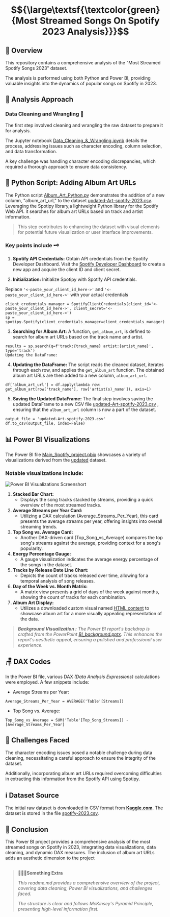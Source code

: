 # $${\large\textsf{\textcolor{green}{Most Streamed Songs On Spotify 2023 Analysis}}}$$

## 📝 **Overview**
This repository contains a comprehensive analysis of the "Most Streamed Spotify Songs 2023" dataset.

The analysis is performed using both Python and Power BI, providing valuable insights into the dynamics of popular songs on Spotify in 2023.

## 🧠 **Analysis Approach**

### Data Cleaning and Wrangling 🧹
The first step involved cleaning and wrangling the raw dataset to prepare it for analysis. 

The Jupyter notebook [Data_Cleaning_&_Wrangling.ipynb](Data_Cleaning_&_Wrangling.ipynb) details the process, addressing issues such as character encoding, column selection, and data transformation.

A key challenge was handling character encoding discrepancies, which required a thorough approach to ensure data consistency.

## 🐍 **Python Script: Adding Album Art URLs**
The Python script [Album_Art_Python.py](Album_Art_Python.py) demonstrates the addition of a new column, "album_art_url," to the dataset [updated-Art-spotify-2023.csv](updated-Art-spotify-2023.csv). Leveraging the Spotipy library,a lightweight Python library for the Spotify Web API. it searches for album art URLs based on track and artist information. 
> This step contributes to enhancing the dataset with visual elements for potential future visualization or user interface improvements.

### Key points include 🗝️

1. **Spotify API Credentials:**
Obtain API credentials from the Spotify Developer Dashboard.
Visit the [Spotify Developer Dashboard](https://developer.spotify.com/) to create a new app and acquire the client ID and client secret.

2. **Initialization:**
Initialize Spotipy with Spotify API credentials.

Replace `'<-paste_your_client_id_here->'` and `'<-paste_your_client_id_here->'` with your actual credentials

```
client_credentials_manager = SpotifyClientCredentials(client_id='<-paste_your_client_id_here->', client_secret='<-paste_your_client_id_here->')
sp = spotipy.Spotify(client_credentials_manager=client_credentials_manager)
```

3. **Searching for Album Art:**
A function, `get_album_art`, is defined to search for album art URLs based on the track name and artist.

```
results = sp.search(q=f'track:{track_name} artist:{artist_name}', type='track')
Updating the DataFrame:
```
4. **Updating the DataFrame:** 
The script reads the cleaned dataset, iterates through each row, and applies the `get_album_art` function. The obtained album art URLs are then added to a new column, `album_art_url`.

```
df['album_art_url'] = df.apply(lambda row: get_album_art(row['track_name'], row['artist(s)_name']), axis=1)
```

5. **Saving the Updated DataFrame:** 
The final step involves saving the updated DataFrame to a new CSV file [updated-Art-spotify-2023.csv](updated-Art-spotify-2023.csv) , ensuring that the `album_art_url` column is now a part of the dataset.

```
output_file = 'updated-Art-spotify-2023.csv'
df.to_csv(output_file, index=False)
```

## 📊 **Power BI Visualizations**

The Power BI file [Main_Spotify_project.pbix](Main_Spotify_project.pbix) showcases a variety of visualizations derived from the [updated](updated-Art-spotify-2023.csv) dataset. 

### Notable visualizations include: 

![Power BI Visualizations Screenshort](https://github.com/5umit-chandra/Spotify_most.streamed.songs-2023_EDA/assets/154830809/973cb072-df36-4a9f-b66c-091e17a975ba)

1. **Stacked Bar Chart:**
   - Displays the song tracks stacked by streams, providing a quick overview of the most streamed tracks.
2. **Average Streams per Year Card:**
   - Utilizing a DAX calculation (Average_Streams_Per_Year), this card presents the average streams per year, offering insights into overall streaming trends.
3. **Top Song vs. Average Card:**
   - Another DAX-driven card (Top_Song_vs_Average) compares the top song's streams against the average, providing context for a song's popularity.
4. **Energy Percentage Gauge:**
   - A gauge visualization indicates the average energy percentage of the songs in the dataset.
5. **Tracks by Release Date Line Chart:**
   - Depicts the count of tracks released over time, allowing for a temporal analysis of song releases.
6. **Day of the Week vs. Month Matrix:**
   - A matrix view presents a grid of days of the week against months, showing the count of tracks for each combination.
7. **Album Art Display:**
   - Utilizes a downloaded custom visual named [HTML content](https://appsource.microsoft.com/en-us/product/power-bi-visuals/wa200001930?tab=overview) to showcase album art for a more visually appealing representation of the data.


> **_Background Visualization :_**
>*The Power BI report's backdrop is crafted from the PowerPoint [BI_background.pptx](background/BI_background.pptx). This enhances the report's aesthetic appeal, ensuring a polished and professional user experience.*

## 🪑 **DAX Codes**
In the Power BI file, various DAX _(Data Analysis Expressions)_ calculations were employed. A few snippets include:

- Average Streams per Year:

`Average_Streams_Per_Year = AVERAGE('Table'[Streams])`
- Top Song vs. Average:

`Top_Song_vs_Average = SUM('Table'[Top_Song_Streams]) - [Average_Streams_Per_Year]`

## 🎯 **Challenges Faced**
The character encoding issues posed a notable challenge during data cleaning, necessitating a careful approach to ensure the integrity of the dataset.

Additionally, incorporating album art URLs required overcoming difficulties in extracting this information from the Spotify API using Spotipy.

## ℹ️ **Dataset Source**
The initial raw dataset is downloaded in CSV format from **[Kaggle.com](https://www.kaggle.com/)**. The dataset is stored in the file [spotify-2023.csv](spotify-2023.csv).

## 🤔 **Conclusion**
This Power BI project provides a comprehensive analysis of the most streamed songs on Spotify in 2023, integrating data visualizations, data cleaning, and dynamic DAX measures. The inclusion of album art URLs adds an aesthetic dimension to the project

##   
> 💁🏻‍♂️**Something Extra**
> 
>*This readme.md provides a comprehensive overview of the project, covering data cleaning, Power BI visualizations, and challenges faced.*
>
>*The structure is clear and follows McKinsey's Pyramid Principle, presenting high-level information first.*
